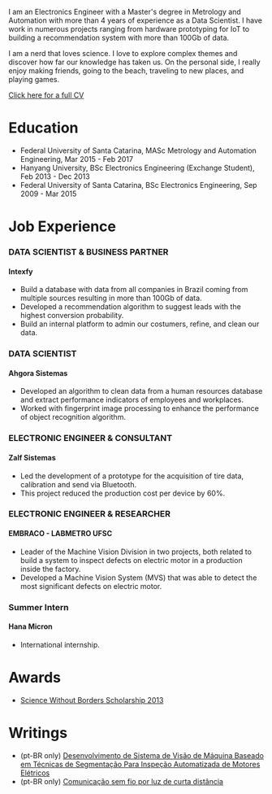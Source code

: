 I am an Electronics Engineer with a Master's degree in Metrology and Automation with more than 4 years of experience as a Data Scientist. I have work in numerous projects ranging from hardware prototyping for IoT to building a recommendation system with more than 100Gb of data.

I am a nerd that loves science. I love to explore complex themes and discover how far our knowledge has taken us. On the personal side, I really enjoy making friends, going to the beach, traveling to new places, and playing games.

[Click here for a full CV](https://drive.google.com/file/d/1wLGzf8tQCWgamyaRKSsjyk5ecpAm-BZD/view?usp=sharing)

# Education
  - Federal University of Santa Catarina, MASc Metrology and Automation Engineering, Mar 2015 - Feb 2017
  - Hanyang University, BSc Electronics Engineering (Exchange Student), Feb 2013 - Dec 2013
  - Federal University of Santa Catarina, BSc Electronics Engineering, Sep 2009 - Mar 2015

# Job Experience
  ### DATA SCIENTIST & BUSINESS PARTNER
  #### Intexfy
  - Build a database with data from all companies in Brazil coming from multiple sources resulting in more than 100Gb of data.
  - Developed a recommendation algorithm to suggest leads with the highest conversion probability.
  - Build an internal platform to admin our costumers, refine, and clean our data.

  ### DATA SCIENTIST
  #### Ahgora Sistemas
  - Developed an algorithm to clean data from a human resources database and extract performance indicators of employees and workplaces.
  - Worked with fingerprint image processing to enhance the performance of object recognition algorithm.

  ### ELECTRONIC ENGINEER & CONSULTANT
  #### Zalf Sistemas
  - Led the development of a prototype for the acquisition of tire data, calibration and send via Bluetooth.
  - This project reduced the production cost per device by 60%.
    
  ### ELECTRONIC ENGINEER & RESEARCHER
  #### EMBRACO - LABMETRO UFSC
  - Leader of the Machine Vision Division in two projects, both related to build a system to inspect defects on electric motor in a production inside the factory.
  - Developed a Machine Vision System (MVS) that was able to detect the most significant defects on electric motor.
    
  ### Summer Intern
  #### Hana Micron
  - International internship.

# Awards
  - [Science Without Borders Scholarship 2013](http://www.cienciasemfronteiras.gov.br/web/csf-eng/)

# Writings
  - (pt-BR only) [Desenvolvimento de Sistema de Visão de Máquina Baseado em Técnicas de Segmentação Para Inspeção Automatizada de Motores Elétricos](http://tede.ufsc.br/teses/PEMC1845-D.pdf)
  - (pt-BR only) [Comunicação sem fio por luz de curta distância](https://drive.google.com/file/d/1wZXBYj-ubO4DGGGYLlubtos4ffOKC-6J/view?usp=sharing)
